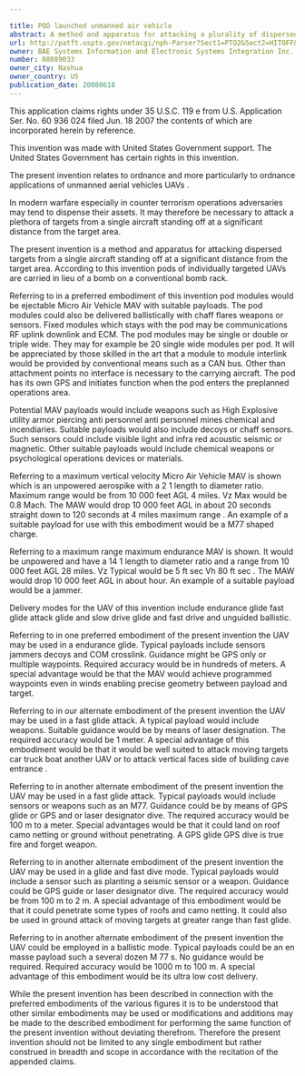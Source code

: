 ```yaml
---

title: POD launched unmanned air vehicle
abstract: A method and apparatus for attacking a plurality of dispersed targets are herein presented. In particular, the method and apparatus herein presented allow the user to upload target data onto a pod mounted on a host aircraft. Upon reaching the pre loaded target location, the pod releases a plurality of individually targeted Micro Air Vehicles (MAVs), thereby allowing the user to attack a plurality of dispersed targets from a single aircraft standing off at a significant distance from the target area.
url: http://patft.uspto.gov/netacgi/nph-Parser?Sect1=PTO2&Sect2=HITOFF&p=1&u=%2Fnetahtml%2FPTO%2Fsearch-adv.htm&r=1&f=G&l=50&d=PALL&S1=08089033&OS=08089033&RS=08089033
owner: BAE Systems Information and Electronic Systems Integration Inc.
number: 08089033
owner_city: Nashua
owner_country: US
publication_date: 20080618
---
```

This application claims rights under 35 U.S.C. 119 e from U.S. Application Ser. No. 60 936 024 filed Jun. 18 2007 the contents of which are incorporated herein by reference.

This invention was made with United States Government support. The United States Government has certain rights in this invention.

The present invention relates to ordnance and more particularly to ordnance applications of unmanned aerial vehicles UAVs .

In modern warfare especially in counter terrorism operations adversaries may tend to dispense their assets. It may therefore be necessary to attack a plethora of targets from a single aircraft standing off at a significant distance from the target area.

The present invention is a method and apparatus for attacking dispersed targets from a single aircraft standing off at a significant distance from the target area. According to this invention pods of individually targeted UAVs are carried in lieu of a bomb on a conventional bomb rack.

Referring to in a preferred embodiment of this invention pod modules would be ejectable Micro Air Vehicle MAV with suitable payloads. The pod modules could also be delivered ballistically with chaff flares weapons or sensors. Fixed modules which stays with the pod may be communications RF uplink downlink and ECM. The pod modules may be single or double or triple wide. They may for example be 20 single wide modules per pod. It will be appreciated by those skilled in the art that a module to module interlink would be provided by conventional means such as a CAN bus. Other than attachment points no interface is necessary to the carrying aircraft. The pod has its own GPS and initiates function when the pod enters the preplanned operations area.

Potential MAV payloads would include weapons such as High Explosive utility armor piercing anti personnel anti personnel mines chemical and incendiaries. Suitable payloads would also include decoys or chaff sensors. Such sensors could include visible light and infra red acoustic seismic or magnetic. Other suitable payloads would include chemical weapons or psychological operations devices or materials.

Referring to a maximum vertical velocity Micro Air Vehicle MAV is shown which is an unpowered aerospike with a 2 1 length to diameter ratio. Maximum range would be from 10 000 feet AGL 4 miles. Vz Max would be 0.8 Mach. The MAW would drop 10 000 feet AGL in about 20 seconds straight down to 120 seconds at 4 miles maximum range . An example of a suitable payload for use with this embodiment would be a M77 shaped charge.

Referring to a maximum range maximum endurance MAV is shown. It would be unpowered and have a 14 1 length to diameter ratio and a range from 10 000 feet AGL 28 miles. Vz Typical would be 5 ft sec Vh 80 ft sec . The MAW would drop 10 000 feet AGL in about hour. An example of a suitable payload would be a jammer.

Delivery modes for the UAV of this invention include endurance glide fast glide attack glide and slow drive glide and fast drive and unguided ballistic.

Referring to in one preferred embodiment of the present invention the UAV may be used in a endurance glide. Typical payloads include sensors jammers decoys and COM crosslink. Guidance might be GPS only or multiple waypoints. Required accuracy would be in hundreds of meters. A special advantage would be that the MAV would achieve programmed waypoints even in winds enabling precise geometry between payload and target.

Referring to in our alternate embodiment of the present invention the UAV may be used in a fast glide attack. A typical payload would include weapons. Suitable guidance would be by means of laser designation. The required accuracy would be 1 meter. A special advantage of this embodiment would be that it would be well suited to attack moving targets car truck boat another UAV or to attack vertical faces side of building cave entrance .

Referring to in another alternate embodiment of the present invention the UAV may be used in a fast glide attack. Typical payloads would include sensors or weapons such as an M77. Guidance could be by means of GPS glide or GPS and or laser designator dive. The required accuracy would be 100 m to a meter. Special advantages would be that it could land on roof camo netting or ground without penetrating. A GPS glide GPS dive is true fire and forget weapon.

Referring to in another alternate embodiment of the present invention the UAV may be used in a glide and fast dive mode. Typical payloads would include a sensor such as planting a seismic sensor or a weapon. Guidance could be GPS guide or laser designator dive. The required accuracy would be from 100 m to 2 m. A special advantage of this embodiment would be that it could penetrate some types of roofs and camo netting. It could also be used in ground attack of moving targets at greater range than fast glide.

Referring to in another alternate embodiment of the present invention the UAV could be employed in a ballistic mode. Typical payloads could be an en masse payload such a several dozen M 77 s. No guidance would be required. Required accuracy would be 1000 m to 100 m. A special advantage of this embodiment would be its ultra low cost delivery.

While the present invention has been described in connection with the preferred embodiments of the various figures it is to be understood that other similar embodiments may be used or modifications and additions may be made to the described embodiment for performing the same function of the present invention without deviating therefrom. Therefore the present invention should not be limited to any single embodiment but rather construed in breadth and scope in accordance with the recitation of the appended claims.

